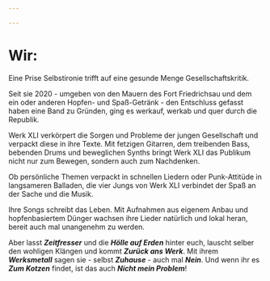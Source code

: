 ```yaml
---

---
```


# Wir:

Eine Prise Selbstironie trifft auf eine gesunde Menge Gesellschaftskritik.

Seit sie 2020 - umgeben von den Mauern des Fort Friedrichsau und dem ein oder anderen Hopfen- und Spaß-Getränk -  den Entschluss gefasst haben eine Band zu Gründen, ging es werkauf, werkab und quer durch die Republik.

Werk XLI verkörpert die Sorgen und Probleme der jungen Gesellschaft und verpackt diese in ihre Texte. Mit fetzigen Gitarren, dem treibenden Bass, bebenden Drums und beweglichen Synths bringt Werk XLI das Publikum nicht nur zum Bewegen, sondern auch zum Nachdenken. 

Ob persönliche Themen verpackt in schnellen Liedern oder Punk-Attitüde in langsameren Balladen, die vier Jungs von Werk XLI verbindet der Spaß an der Sache und die Musik.

Ihre Songs schreibt das Leben. Mit Aufnahmen aus eigenem Anbau und hopfenbasiertem Dünger wachsen ihre Lieder natürlich und lokal heran, bereit auch mal unangenehm zu werden.

Aber lasst _**Zeitfresser**_ und die _**Hölle auf Erden**_ hinter euch, lauscht selber den wohligen Klängen und kommt _**Zurück ans Werk**_. Mit ihrem _**Werksmetall**_ sagen sie - selbst _**Zuhause**_ - auch mal _**Nein**_. Und wenn ihr es _**Zum Kotzen**_ findet, ist das auch _**Nicht mein Problem**_!
